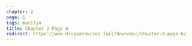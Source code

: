 ```yaml
---
chapter: 2
page: 6
tags: marilyn
title: Chapter 2 Page 6
redirect: https://www.drugsandwires.fail/dnwcomic/chapter-2-page-6/
---
```

